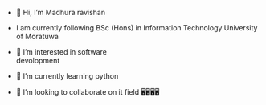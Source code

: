 - 👋 Hi, I’m Madhura ravishan
- I am currently following BSc (Hons) in Information Technology University of Moratuwa
- 👀 I’m interested in software         
         devolopment

- 🌱 I’m currently learning python
- 💞️ I’m looking to collaborate on it field
🖥️🖥️🖥️🖥️

